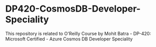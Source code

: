 # DP420-CosmosDB-Developer-Speciality
This repository is related to O'Reilly Course by Mohit Batra - DP-420: Microsoft Certified - Azure Cosmos DB Developer Speciality
